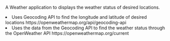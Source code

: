 A Weather application to displays the weather status of desired locations.

<li>Uses Geocoding API to find the longitude and latitude of desired locations
https://openweathermap.org/api/geocoding-api
</li>
<li>Uses the data from the Geocoding API to find the weather status through the OpenWeather API
https://openweathermap.org/current
</li>